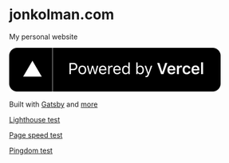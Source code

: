 # jonkolman.com

My personal website

[![Powered by Vercel](./powered-by-vercel.svg)](https://vercel.com?utm_source=smakosh)

Built with [Gatsby](https://www.gatsbyjs.org/) and [more](https://github.com/smakosh/smakosh.com/blob/master/package.json#L6)

[Lighthouse test](https://lighthouse-dot-webdotdevsite.appspot.com/lh/html?url=https://smakosh.com)

[Page speed test](https://developers.google.com/speed/pagespeed/insights/?url=https%3A%2F%2Fsmakosh.com%2F&tab=desktop)

[Pingdom test](https://tools.pingdom.com/#59caaf6660000000)
